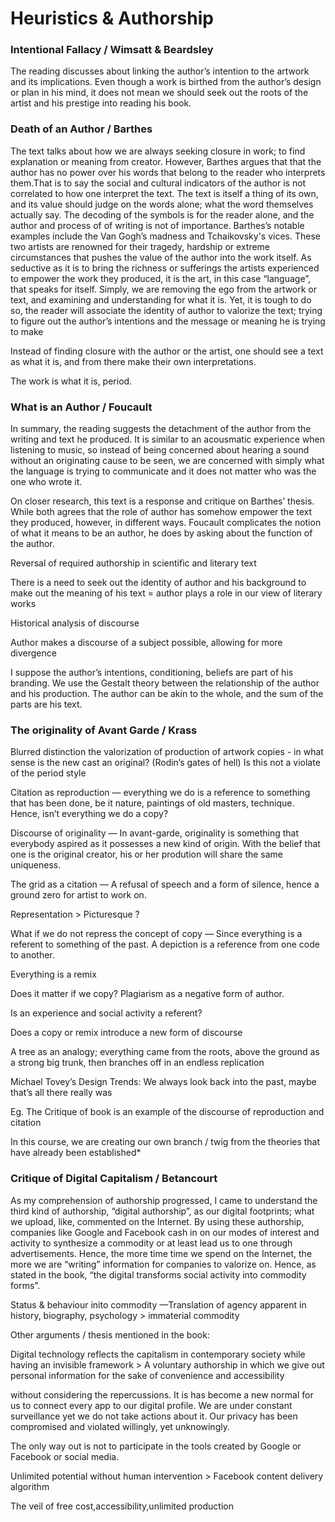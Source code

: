 # Heuristics & Authorship

### Intentional Fallacy / Wimsatt & Beardsley

The reading discusses about linking the author’s intention to the artwork and its implications. Even though a work is birthed from the author’s design or plan in his mind, it does not mean we should seek out the roots of the artist and his prestige into reading his book.&#x20;

### Death of an Author / Barthes

The text talks about how we are always seeking closure in work; to find explanation or meaning from creator. However, Barthes argues that that the author has no power over his words that belong to the reader who interprets them.That is to say the social and cultural indicators of the author is not correlated to how one interpret the text. The text is itself a thing of its own, and its value should judge on the words alone; what the word themselves actually say.  The decoding of the symbols is for the reader alone, and the author and process of of writing is not of importance. Barthes’s notable examples include the Van Gogh’s madness and Tchaikovsky's vices. These two artists are renowned for their tragedy, hardship or extreme circumstances that pushes the value of the author into the work itself. As seductive as it is to bring the richness or sufferings the artists experienced to empower the work they produced, it is the art, in this case “language”, that speaks for itself. Simply, we are removing the ego from the artwork or text, and examining and understanding for what it is. Yet, it is tough to do so, the reader will associate the identity of author to valorize the text; trying to figure out the author’s intentions and the message or meaning he is trying to make

Instead of finding closure with the author or the artist, one should see a text as what it is, and from there make their own interpretations.

The work is what it is, period.

### What is an Author / Foucault

In summary, the reading suggests the detachment of the author from the writing and text he produced. It is similar to an acousmatic experience when listening to music, so instead of being concerned about hearing a sound without an originating cause to be seen, we are concerned with simply what the language is trying to communicate and it does not matter who was the one who wrote it.&#x20;

On closer research, this text is a response and critique on Barthes’ thesis. While both agrees that the role of author has somehow empower the text they produced, however, in different ways. Foucault complicates the notion of what it means to be an author, he does by asking about the function of the author.&#x20;

Reversal of required authorship in scientific and literary text

There is a need to seek out the identity of author and his background to make out the meaning of his text = author plays a role in our view of literary works

Historical analysis of discourse

Author makes a discourse of a subject possible, allowing for more divergence

I suppose the author’s intentions, conditioning, beliefs are part of his branding. We use the Gestalt theory between the relationship of the author and his production. The author can be akin to the whole, and the sum of the parts are his text.



### The originality of Avant Garde / Krass

Blurred distinction the valorization of production of artwork copies - in what sense is the new cast an original? (Rodin’s gates of hell) Is this not a violate of the period  style&#x20;

Citation as reproduction — everything we do is a reference to something that has been done, be it nature, paintings of old masters, technique. Hence, isn’t everything we do a copy?

Discourse of originality — In avant-garde, originality is something that everybody aspired as it possesses a new kind of origin. With the belief that one is the original creator, his or her prodution will share the same uniqueness.

The grid as a citation —  A refusal of speech and a form of silence, hence a ground zero for artist to work on.&#x20;

Representation > Picturesque ?

What if we do not repress the concept of copy — Since everything is a referent to something of the past. A depiction is a reference from one code to another.&#x20;



Everything is a remix&#x20;

Does it matter if  we copy? Plagiarism as a negative form of author.

Is an experience and social activity a referent?&#x20;

Does a copy or remix introduce a new form of discourse

A tree as an analogy; everything came from the roots, above the ground as a strong big trunk, then branches off in an endless replication

Michael Tovey’s Design Trends: We always look back into the past, maybe that’s all there really was

Eg. The Critique of  book is an example of the discourse of reproduction and citation

In this course, we  are creating our own branch / twig from the theories that have already been established\*





### Critique of Digital Capitalism / Betancourt

As my comprehension of authorship progressed, I came to understand the third kind of authorship, “digital authorship”, as our digital footprints; what we upload, like, commented on the Internet. By using these authorship, companies like Google and Facebook cash in on our modes of interest and activity to synthesize a commodity or at least lead us to one through advertisements. Hence, the more time time we spend on the Internet, the more we are “writing” information for companies to valorize on. Hence, as stated in the book, “the digital transforms social activity into commodity forms”.



Status & behaviour inito commodity —Translation of agency apparent in history, biography, psychology > immaterial commodity&#x20;



Other arguments / thesis mentioned in the book:

Digital technology reflects the capitalism in contemporary society while having an invisible framework > A voluntary authorship in which we give out personal information for the sake of convenience and accessibility&#x20;

without considering the repercussions. It is has become a new normal for us to connect every app to our digital profile. We are under constant surveillance yet we do not take actions about it. Our privacy has been compromised and violated willingly, yet unknowingly.

The only way out is not to participate in the tools created by Google or Facebook or social media.

Unlimited potential without human intervention > Facebook content delivery algorithm

The veil of free cost,accessibility,unlimited production
